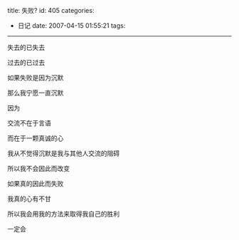 title: 失败?
id: 405
categories:
  - 日记
date: 2007-04-15 01:55:21
tags:
---

失去的已失去

过去的已过去

如果失败是因为沉默

那么我宁愿一直沉默

因为

交流不在于言语

而在于一颗真诚的心

我从不觉得沉默是我与其他人交流的阻碍

所以我不会因此而改变

如果真的因此而失败

我真的心有不甘

所以我会用我的方法来取得我自己的胜利

一定会